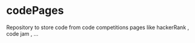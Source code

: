 # codePages

Repository to store code from code competitions pages like hackerRank , code jam , ...  
